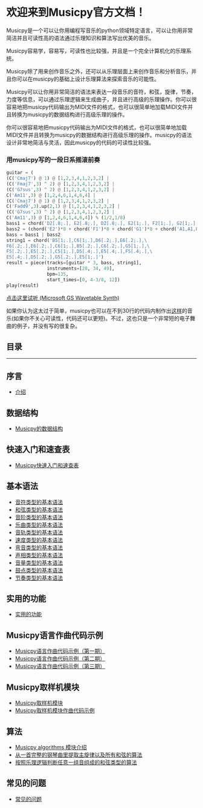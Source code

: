 欢迎来到Musicpy官方文档！
===================================

Musicpy是一个可以让你用编程写音乐的python领域特定语言，可以让你用非常简洁并且可读性高的语法通过乐理知识和算法写出优美的音乐。

Musicpy容易学，容易写，可读性也比较强，并且是一个完全计算机化的乐理系统。

Musicpy除了用来创作音乐之外，还可以从乐理层面上来创作音乐和分析音乐，并且你可以在musicpy的基础上设计乐理算法来探索音乐的可能性。

Musicpy可以让你用非常简洁的语法来表达一段音乐的音符，和弦，旋律，节奏，力度等信息，可以通过乐理逻辑来生成曲子，并且进行高级的乐理操作。你可以很容易地把musicpy代码输出为MIDI文件的格式，也可以很简单地加载MIDI文件并且转换为musicpy的数据结构进行高级乐理的操作。

你可以很容易地把musicpy代码输出为MIDI文件的格式，也可以很简单地加载MIDI文件并且转换为musicpy的数据结构进行高级乐理的操作。musicpy的语法设计非常地简洁与灵活，因此musicpy的代码的可读性比较强。

### 用musicpy写的一段日系摇滚前奏

```python
guitar = (
(C('Cmaj7') @ 1) @ [1,2,3,4,1,2,3,2] |
(C('Fmaj7',3) ^ 2) @ [1,2,3,4,1,2,3,2] |
(C('G7sus',3) ^ 2) @ [1,2,3,4,1,2,3,2] |
C('Am11',3) @ [1,2,4,6,1,4,6,4] |
(C('Cmaj7') @ 1) @ [1,2,3,4,1,2,3,2] |
C('Fadd9',3).up(2,1) @ [1,2,3,4,1,2,3,2] |
(C('G7sus',3) ^ 2) @ [1,2,3,4,1,2,3,2] |
C('Am11',3) @ [1,2,4,6,1,4,6,4]) % (1/2,1/8)
bass1 = chord('D2[.8;.], E2[.8;.], D2[.8;.], E2[1;.], F2[1;.], G2[1;.], A1[.2;.], A2[.8;.], G2[.8;.], E2[.8;.], D2[.8;.]')
bass2 = (chord('E2')*8 + chord('F1')*8 + chord('G1')*8 + chord('A1,A1,E2,A1,A2,A1,G2,D2')) % (1/8,1/8) * 4
bass = bass1 | bass2
string1 = chord('B5[1;.],C6[1;.],D6[.2;.],E6[.2;.],\
F6[.2;.],E6[.2;.],C6[1;.],B5[.2;.],C6[.2;.],G5[1;.],\
F5[.2;.],E5[.2;.],C5[1;.],D5[.4;.],E5[.4;.],F5[.4;.],\
E5[.4;.],D5[.2;.],G5[.2;.],E5[1;.]')
result = piece(tracks=[guitar * 3, bass, string1],
               instruments=[28, 34, 49],
               bpm=135,
               start_times=[0, 4-3/8, 12])
play(result)
```

[点击这里试听 (Microsoft GS Wavetable Synth)](https://drive.google.com/file/d/1tMKLt3oFdmiGQPTdFVolGvBE1gVGNSwa/view?usp=sharing)

如果你认为这太过于简单，musicpy也可以在不到30行的代码内制作出[这样](https://drive.google.com/file/d/1j66Ux0KYMiOW6yHGBidIhwF9zcbDG5W0/view?usp=sharing)的音乐(如果你不关心可读性，代码还可以更短)。不过，这也只是一个非常短的电子舞曲的例子，并没有写的很复杂。


## 目录
-------------

## 序言

* [介绍](https://musicpy.readthedocs.io/zh_CN/latest/Introduction/)

## 数据结构

* [Musicpy的数据结构](https://musicpy.readthedocs.io/zh_CN/latest/Data%20Structures%20of%20musicpy/)

## 快速入门和速查表

* [Musicpy快速入门和速查表](https://musicpy.readthedocs.io/zh_CN/latest/Musicpy%20Quickstart%20and%20Cheat%20Sheet/)

## 基本语法

* [音符类型的基本语法](https://musicpy.readthedocs.io/zh_CN/latest/Basic%20syntax%20of%20note%20type/)
* [和弦类型的基本语法](https://musicpy.readthedocs.io/zh_CN/latest/Basic%20syntax%20of%20chord%20type/)
* [音阶类型的基本语法](https://musicpy.readthedocs.io/zh_CN/latest/Basic%20syntax%20of%20scale%20type/)
* [乐曲类型的基本语法](https://musicpy.readthedocs.io/zh_CN/latest/Basic%20syntax%20of%20piece%20type/)
* [音轨类型的基本语法](https://musicpy.readthedocs.io/zh_CN/latest/Basic%20syntax%20of%20track%20type/)
* [速度类型的基本语法](https://musicpy.readthedocs.io/zh_CN/latest/Basic%20syntax%20of%20tempo%20type/)
* [弯音类型的基本语法](https://musicpy.readthedocs.io/zh_CN/latest/Basic%20syntax%20of%20pitch_bend%20type/)
* [声相类型的基本语法](https://musicpy.readthedocs.io/zh_CN/latest/Basic%20syntax%20of%20pan%20type/)
* [音量类型的基本语法](https://musicpy.readthedocs.io/zh_CN/latest/Basic%20syntax%20of%20volume%20type/)
* [鼓点类型的基本语法](https://musicpy.readthedocs.io/zh_CN/latest/Basic%20syntax%20of%20drum%20type/)
* [节奏类型的基本语法](https://musicpy.readthedocs.io/zh_CN/latest/Basic%20syntax%20of%20rhythm%20type/)

## 实用的功能

* [实用的功能](https://musicpy.readthedocs.io/zh_CN/latest/Useful%20functionality/)

## Musicpy语言作曲代码示例

* [Musicpy语言作曲代码示例（第一期）](https://musicpy.readthedocs.io/zh_CN/latest/Musicpy%20composition%20code%20examples%20part%201/)
* [Musicpy语言作曲代码示例（第二期）](https://musicpy.readthedocs.io/zh_CN/latest/Musicpy%20composition%20code%20examples%20part%202/)
* [Musicpy语言作曲代码示例（第三期）](https://musicpy.readthedocs.io/zh_CN/latest/Musicpy%20composition%20code%20examples%20part%203/)

## Musicpy取样机模块

* [Musicpy取样机模块](https://musicpy.readthedocs.io/zh_CN/latest/Musicpy%20daw%20module/) 
* [Musicpy取样机模块作曲代码示例](https://musicpy.readthedocs.io/zh_CN/latest/Musicpy%20daw%20module%20composition%20code%20examples/)

## 算法

* [Musicpy algorithms 模块介绍](https://musicpy.readthedocs.io/zh_CN/latest/Introduction%20of%20musicpy%20algorithms%20module/)
* [从一首完整的钢琴曲里提取主旋律以及所有和弦的算法](https://musicpy.readthedocs.io/zh_CN/latest/The%20algorithm%20to%20split%20the%20main%20melody%20and%20chords%20from%20a%20piece%20of%20music/)
* [按照乐理逻辑判断任意一组音组成的和弦类型的算法](https://musicpy.readthedocs.io/zh_CN/latest/The%20algorithm%20to%20determine%20the%20chord%20type%20of%20any%20group%20of%20notes%20according%20to%20the%20logic%20of%20music%20theory/)

## 常见的问题

* [常见的问题](https://musicpy.readthedocs.io/zh_CN/latest/Frequently%20Asked%20Questions/)
